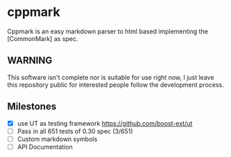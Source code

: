 # cppmark

Cppmark is an easy markdown parser to html based implementing the [CommonMark] as spec.

## WARNING

This software isn't complete nor is suitable for use right now, I just leave this repository public for interested people follow the development process.

## Milestones

- [x] use UT as testing framework https://github.com/boost-ext/ut
- [ ] Pass in all 651 tests of 0.30 spec (3/651)
- [ ] Custom markdown symbols
- [ ] API Documentation
